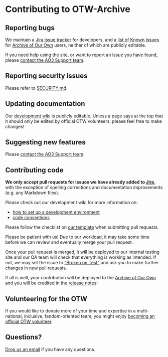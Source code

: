 # Contributing to OTW-Archive

## Reporting bugs

We maintain a [Jira issue tracker](https://otwarchive.atlassian.net) for developers,
and a [list of Known Issues](https://archiveofourown.org/known_issues) for
[Archive of Our Own](https://archiveofourown.org) users, neither of which are
publicly editable.

If you need help using the site, or want to report an issue you have found,
please [contact the AO3 Support team](https://archiveofourown.org/support).


## Reporting security issues

Please refer to [SECURITY.md](https://github.com/otwcode/otwarchive/blob/master/SECURITY.md).


## Updating documentation

Our [development wiki](https://github.com/otwcode/otwarchive/wiki) is publicly
editable. Unless a page says at the top that it should only be edited by
official OTW volunteers, please feel free to make changes!


## Suggesting new features

Please [contact the AO3 Support team](https://archiveofourown.org/support).


## Contributing code

**We only accept pull requests for issues we have already added to [Jira](https://otwarchive.atlassian.net)**,
with the exception of spelling corrections and documentation improvements
(e.g. any Markdown files).

Please check out our development wiki for more information on:

- [how to set up a development environment](https://github.com/otwcode/otwarchive/wiki)
- [code conventions](https://github.com/otwcode/otwarchive/wiki/Commit-policy)

Please follow the checklist on [our template](https://github.com/otwcode/otwarchive/blob/master/.github/PULL_REQUEST_TEMPLATE.md) when submitting pull requests.

Please be patient with us! Due to our workload, it may take some time before we
can review and eventually merge your pull request.

Once your pull request is merged, it will be deployed to our internal testing site
and our QA team will check that everything is working as intended. If not, we may
set the issue to ["Broken on Test"](https://github.com/otwcode/otwarchive/wiki/Issue-Tracking-with-Jira)
and ask you to make further changes in new pull requests.

If all is well, your contribution will be deployed to the [Archive of Our Own](https://archiveofourown.org)
and you will be credited in the [release notes](https://archiveofourown.org/admin_posts?tag=1)!


## Volunteering for the OTW

If you would like to donate more of your time and expertise in a multi-national,
inclusive, fandom-oriented team, you might enjoy [becoming an official OTW volunteer](http://transformativeworks.org/how-you-can-help/volunteer).


## Questions?

[Drop us an email](mailto:otw-coders@transformativeworks.org) if you have any questions.
